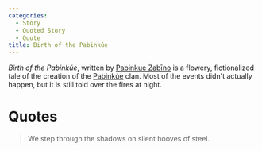 ```yaml
---
categories:
  - Story
  - Quoted Story
  - Quote
title: Birth of the Pabinkúe
---
```


*Birth of the Pabinkúe*, written by [Pabinkue Zabīno]() is a flowery, fictionalized tale of the creation of the [Pabinkúe]() clan. Most of the events didn't actually happen, but it is still told over the fires at night.

# Quotes

> We step through the shadows on silent hooves of steel.
